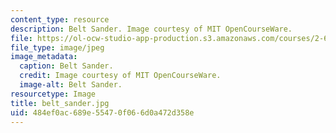 ```yaml
---
content_type: resource
description: Belt Sander. Image courtesy of MIT OpenCourseWare.
file: https://ol-ocw-studio-app-production.s3.amazonaws.com/courses/2-670-mechanical-engineering-tools-january-iap-2004/484ef0ac689e55470f066d0a472d358e_belt_sander.jpg
file_type: image/jpeg
image_metadata:
  caption: Belt Sander.
  credit: Image courtesy of MIT OpenCourseWare.
  image-alt: Belt Sander.
resourcetype: Image
title: belt_sander.jpg
uid: 484ef0ac-689e-5547-0f06-6d0a472d358e
---
```

